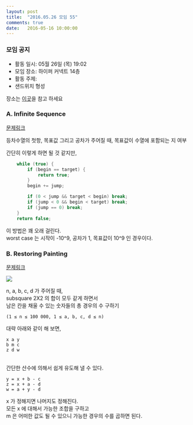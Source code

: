 ```yaml
---
layout: post
title:  "2016.05.26 모임 55"
comments: true
date:   2016-05-16 10:00:00
---
```


### 모임 공지

- 활동 일시: 05월 26일 (목) 19:02
- 모임 장소: 하이퍼 커넥트 14층
- 활동 주제: 
- 샌드위치 형성

장소는 [이곳](http://career.hpcnt.com/)을 참고 하세요

### A. Infinite Sequence

[문제링크](http://codeforces.com/contest/675/problem/A)

등차수열의 첫항, 목표값 그리고 공차가 주어질 때, 목표값이 수열에 포함되는 지 여부

간단히 이렇게 하면 될 것 같지만,

```cpp
    while (true) {
        if (begin == target) {
            return true;
        }
        begin += jump;

        if (0 < jump && target < begin) break;
        if (jump < 0 && begin < target) break;
        if (jump == 0) break;
    }
    return false;
```

이 방법은 꽤 오래 걸린다.<br>
worst case 는 시작이 -10^9, 공차가 1, 목표값이 10^9 인 경우이다.

### B. Restoring Painting

[문제링크](http://codeforces.com/contest/675/problem/B)

![](http://codeforces.com/predownloaded/46/58/46581d6f30e08c273666bf75dee6c4c9d79f0c8b.png)

n, a, b, c, d 가 주어질 때,<br>
subsquare 2X2 의 합이 모두 같게 하면서 <br>
남은 칸을 채울 수 있는 숫자들의 총 경우의 수 구하기

```(1 ≤ n ≤ 100 000, 1 ≤ a, b, c, d ≤ n)```
 
대략 아래와 같이 해 보면,
 
```
x a y
b m c
z d w
```

<br>
간단한 산수에 의해서 쉽게 유도해 낼 수 있다.

```
y = x + b - c
z = x + a - d
w = a + y - d
```

x 가 정해지면 나머지도 정해진다.<br>
모든 x 에 대해서 가능한 조합을 구하고<br>
m 은 어떠한 값도 될 수 있으니 가능한 경우의 수를 곱하면 된다.

